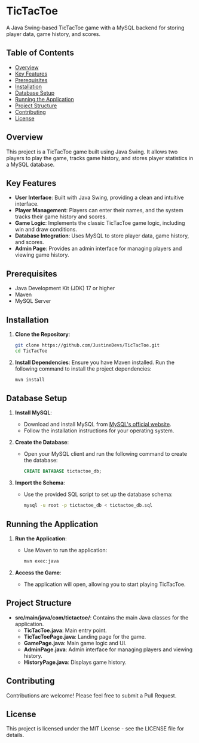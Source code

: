 # TicTacToe

A Java Swing-based TicTacToe game with a MySQL backend for storing player data, game history, and scores.

## Table of Contents
- [Overview](#overview)
- [Key Features](#key-features)
- [Prerequisites](#prerequisites)
- [Installation](#installation)
- [Database Setup](#database-setup)
- [Running the Application](#running-the-application)
- [Project Structure](#project-structure)
- [Contributing](#contributing)
- [License](#license)

## Overview
This project is a TicTacToe game built using Java Swing. It allows two players to play the game, tracks game history, and stores player statistics in a MySQL database.

## Key Features
- **User Interface**: Built with Java Swing, providing a clean and intuitive interface.
- **Player Management**: Players can enter their names, and the system tracks their game history and scores.
- **Game Logic**: Implements the classic TicTacToe game logic, including win and draw conditions.
- **Database Integration**: Uses MySQL to store player data, game history, and scores.
- **Admin Page**: Provides an admin interface for managing players and viewing game history.

## Prerequisites
- Java Development Kit (JDK) 17 or higher
- Maven
- MySQL Server

## Installation
1. **Clone the Repository**:
   ```bash
   git clone https://github.com/JustineDevs/TicTacToe.git
   cd TicTacToe
   ```

2. **Install Dependencies**:
   Ensure you have Maven installed. Run the following command to install the project dependencies:
   ```bash
   mvn install
   ```

## Database Setup
1. **Install MySQL**:
   - Download and install MySQL from [MySQL's official website](https://dev.mysql.com/downloads/).
   - Follow the installation instructions for your operating system.

2. **Create the Database**:
   - Open your MySQL client and run the following command to create the database:
     ```sql
     CREATE DATABASE tictactoe_db;
     ```

3. **Import the Schema**:
   - Use the provided SQL script to set up the database schema:
     ```bash
     mysql -u root -p tictactoe_db < tictactoe_db.sql
     ```

## Running the Application
1. **Run the Application**:
   - Use Maven to run the application:
     ```bash
     mvn exec:java
     ```

2. **Access the Game**:
   - The application will open, allowing you to start playing TicTacToe.

## Project Structure
- **src/main/java/com/tictactoe/**: Contains the main Java classes for the application.
  - **TicTacToe.java**: Main entry point.
  - **TicTacToePage.java**: Landing page for the game.
  - **GamePage.java**: Main game logic and UI.
  - **AdminPage.java**: Admin interface for managing players and viewing history.
  - **HistoryPage.java**: Displays game history.

## Contributing
Contributions are welcome! Please feel free to submit a Pull Request.

## License
This project is licensed under the MIT License - see the LICENSE file for details. 